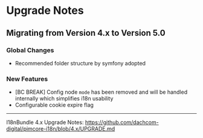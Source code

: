 # Upgrade Notes

## Migrating from Version 4.x to Version 5.0

### Global Changes
- Recommended folder structure by symfony adopted

### New Features
- [BC BREAK] Config node `mode` has been removed and will be handled internally which simplifies i18n usability
- Configurable cookie expire flag

***

I18nBundle 4.x Upgrade Notes: https://github.com/dachcom-digital/pimcore-i18n/blob/4.x/UPGRADE.md
